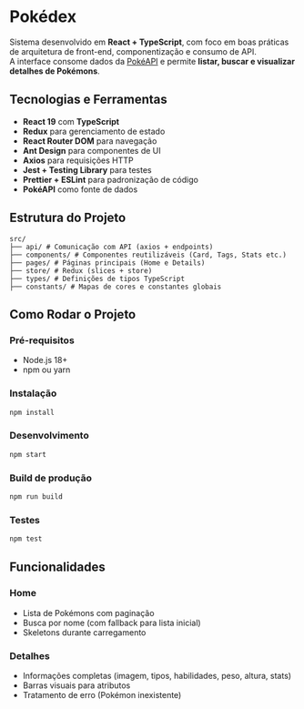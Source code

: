 # Pokédex

Sistema desenvolvido em **React + TypeScript**, com foco em boas práticas de arquitetura de front-end, componentização e consumo de API.  
A interface consome dados da [PokéAPI](https://pokeapi.co/) e permite **listar, buscar e visualizar detalhes de Pokémons**.

## Tecnologias e Ferramentas

- **React 19** com **TypeScript**
- **Redux** para gerenciamento de estado
- **React Router DOM** para navegação
- **Ant Design** para componentes de UI
- **Axios** para requisições HTTP
- **Jest + Testing Library** para testes
- **Prettier + ESLint** para padronização de código
- **PokéAPI** como fonte de dados

## Estrutura do Projeto

```text
src/
├── api/ # Comunicação com API (axios + endpoints)
├── components/ # Componentes reutilizáveis (Card, Tags, Stats etc.)
├── pages/ # Páginas principais (Home e Details)
├── store/ # Redux (slices + store)
├── types/ # Definições de tipos TypeScript
├── constants/ # Mapas de cores e constantes globais
```

## Como Rodar o Projeto

### Pré-requisitos
- Node.js 18+
- npm ou yarn

### Instalação
```bash
npm install
```

### Desenvolvimento
```bash 
npm start
```

### Build de produção
```bash 
npm run build
```

### Testes
```bash
npm test
```

## Funcionalidades

### Home
- Lista de Pokémons com paginação
- Busca por nome (com fallback para lista inicial)
- Skeletons durante carregamento

### Detalhes
- Informações completas (imagem, tipos, habilidades, peso, altura, stats)
- Barras visuais para atributos
- Tratamento de erro (Pokémon inexistente)